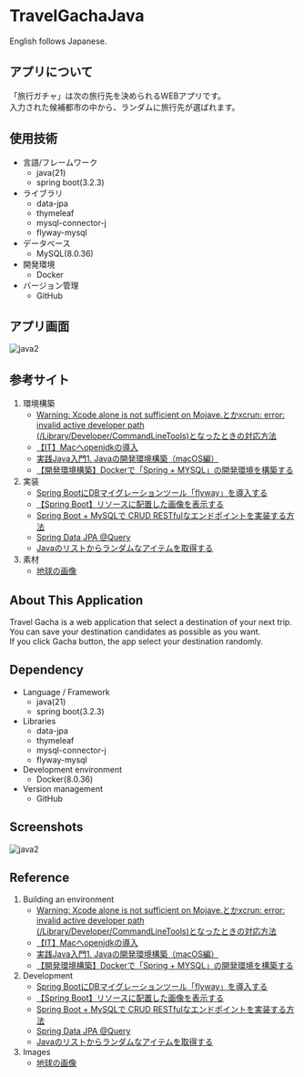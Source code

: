 # TravelGachaJava
English follows Japanese.

## アプリについて
「旅行ガチャ」は次の旅行先を決められるWEBアプリです。  
入力された候補都市の中から、ランダムに旅行先が選ばれます。

## 使用技術
- 言語/フレームワーク
  - java(21)
  - spring boot(3.2.3)
- ライブラリ
  - data-jpa
  - thymeleaf
  - mysql-connector-j
  - flyway-mysql
- データベース
  - MySQL(8.0.36)
- 開発環境
  - Docker
- バージョン管理
  - GitHub

## アプリ画面
![java2](https://github.com/YutaManaka/TravelGachaJava/assets/54618797/83d9477d-9fca-4871-8e7a-83f281f54334)

## 参考サイト
1. 環境構築
    - [Warning: Xcode alone is not sufficient on Mojave.とかxcrun: error: invalid active developer path (/Library/Developer/CommandLineTools)となったときの対応方法](https://qiita.com/ponsuke0531/items/10bca8aee7534bdefa1f)
    - [【IT】Macへopenjdkの導入](https://note.com/t_ak66/n/n877cba87439a)
    - [実践Java入門1. Javaの開発環境構築（macOS編）](https://www.ukilab.net/macos-java-and-ide-setup/)
    - [【開発環境構築】Dockerで「Spring + MYSQL」の開発環境を構築する](https://selifemorizo.com/2023/12/01/%E3%80%90%E9%96%8B%E7%99%BA%E7%92%B0%E5%A2%83%E6%A7%8B%E7%AF%89%E3%80%91docker%E3%81%A7%E3%80%8Cspring-mysql%E3%80%8D%E3%81%AE%E9%96%8B%E7%99%BA%E7%92%B0%E5%A2%83%E3%82%92%E6%A7%8B%E7%AF%89%E3%81%99/)
2. 実装
    - [Spring BootにDBマイグレーションツール「flyway」を導入する](https://smallit.co.jp/blog/687/)
    - [【Spring Boot】リソースに配置した画像を表示する](https://itechblog.hatenablog.com/entry/2021/02/19/2021-02-19-125700/)
    - [Spring Boot + MySQLで CRUD RESTfulなエンドポイントを実装する方法](https://devil-code.com/blogs/Java/springboot-restful/)
    - [Spring Data JPA @Query](https://www.baeldung.com/spring-data-jpa-query)
    - [Javaのリストからランダムなアイテムを取得する](https://www.techiedelight.com/ja/retrieve-random-item-list-java/)
3. 素材
    - [地球の画像](https://usagif.com/ja/kaiten-suru-chikyu-no-gif/)

## About This Application
Travel Gacha is a web application that select a destination of your next trip.  
You can save your destination candidates as possible as you want.  
If you click Gacha button, the app select your destination randomly.

## Dependency
- Language / Framework
  - java(21)
  - spring boot(3.2.3)
- Libraries
  - data-jpa
  - thymeleaf
  - mysql-connector-j
  - flyway-mysql
- Development environment
  - Docker(8.0.36)
- Version management
  - GitHub

## Screenshots
![java2](https://github.com/YutaManaka/TravelGachaJava/assets/54618797/83d9477d-9fca-4871-8e7a-83f281f54334)

## Reference
1. Building an environment
    - [Warning: Xcode alone is not sufficient on Mojave.とかxcrun: error: invalid active developer path (/Library/Developer/CommandLineTools)となったときの対応方法](https://qiita.com/ponsuke0531/items/10bca8aee7534bdefa1f)
    - [【IT】Macへopenjdkの導入](https://note.com/t_ak66/n/n877cba87439a)
    - [実践Java入門1. Javaの開発環境構築（macOS編）](https://www.ukilab.net/macos-java-and-ide-setup/)
    - [【開発環境構築】Dockerで「Spring + MYSQL」の開発環境を構築する](https://selifemorizo.com/2023/12/01/%E3%80%90%E9%96%8B%E7%99%BA%E7%92%B0%E5%A2%83%E6%A7%8B%E7%AF%89%E3%80%91docker%E3%81%A7%E3%80%8Cspring-mysql%E3%80%8D%E3%81%AE%E9%96%8B%E7%99%BA%E7%92%B0%E5%A2%83%E3%82%92%E6%A7%8B%E7%AF%89%E3%81%99/)
2. Development
    - [Spring BootにDBマイグレーションツール「flyway」を導入する](https://smallit.co.jp/blog/687/)
    - [【Spring Boot】リソースに配置した画像を表示する](https://itechblog.hatenablog.com/entry/2021/02/19/2021-02-19-125700/)
    - [Spring Boot + MySQLで CRUD RESTfulなエンドポイントを実装する方法](https://devil-code.com/blogs/Java/springboot-restful/)
    - [Spring Data JPA @Query](https://www.baeldung.com/spring-data-jpa-query)
    - [Javaのリストからランダムなアイテムを取得する](https://www.techiedelight.com/ja/retrieve-random-item-list-java/)
3. Images
    - [地球の画像](https://usagif.com/ja/kaiten-suru-chikyu-no-gif/)
